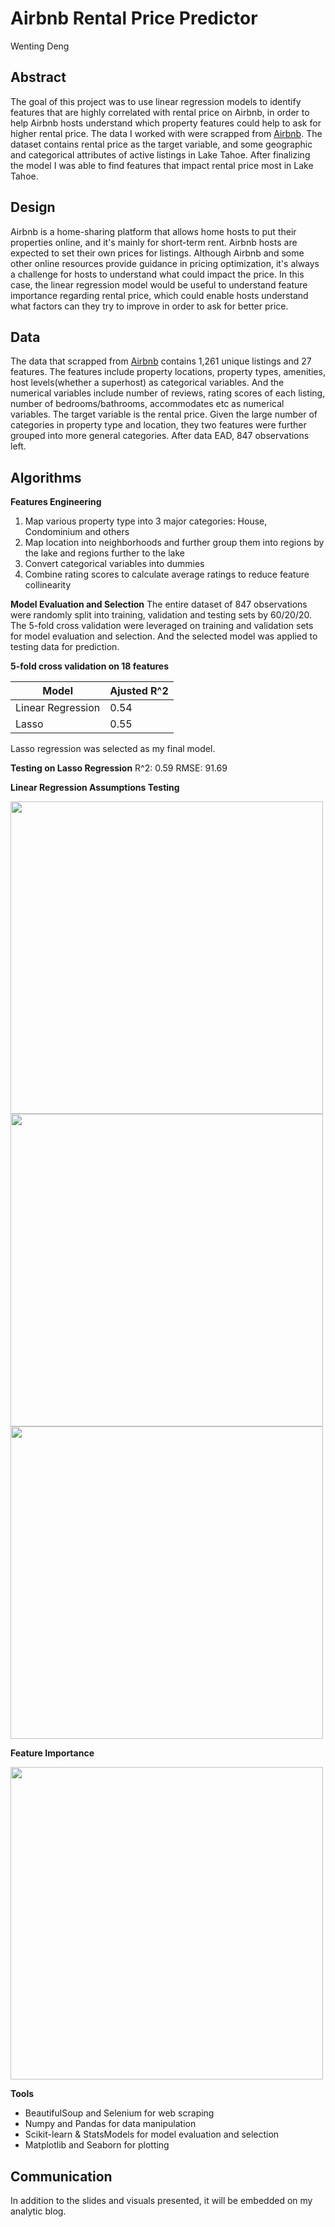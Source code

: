 # Airbnb Rental Price Predictor
Wenting Deng

## Abstract
The goal of this project was to use linear regression models to identify features that are highly correlated with rental price on Airbnb, in order to help Airbnb hosts understand which property features could help to ask for higher rental price. The data I worked with were scrapped from [Airbnb](www.airbnb.com). The dataset contains rental price as the target variable, and some geographic and categorical attributes of active listings in Lake Tahoe. After finalizing the model I was able to find features that impact rental price most in Lake Tahoe.

## Design
Airbnb is a home-sharing platform that allows home hosts to put their properties online, and it's mainly for short-term rent. Airbnb hosts are expected to set their own prices for listings. Although Airbnb and some other online resources provide guidance in pricing optimization, it's always a challenge for hosts to understand what could impact the price. In this case, the linear regression model would be useful to understand feature importance regarding rental price, which could enable hosts understand what factors can they try to improve in order to ask for better price.

## Data
The data that scrapped from [Airbnb](www.airbnb.com) contains 1,261 unique listings and 27 features. The features include property locations, property types, amenities, host levels(whether a superhost) as categorical variables. And the numerical variables include number of reviews, rating scores of each listing, number of bedrooms/bathrooms, accommodates etc as numerical variables. The target variable is the rental price. Given the large number of categories in property type and location, they two features were further grouped into more general categories. After data EAD, 847 observations left.


## Algorithms
**Features Engineering**
1. Map various property type into 3 major categories: House, Condominium and others
2. Map location into neighborhoods and further group them into regions by the lake and regions further to the lake
3. Convert categorical variables into dummies
4. Combine rating scores to calculate average ratings to reduce feature collinearity


**Model Evaluation and Selection**
The entire dataset of 847 observations were randomly split into training, validation and testing sets by 60/20/20. The 5-fold cross validation were leveraged on training and validation sets for model evaluation and selection. And the selected model was applied to testing data for prediction.

**5-fold cross validation on 18 features**

| Model| Ajusted R^2 |
| --- | --- |
| Linear Regression | 0.54 |
| Lasso | 0.55 |

Lasso regression was selected as my final model.

**Testing on Lasso Regression**
R^2: 0.59
RMSE: 91.69

**Linear Regression Assumptions Testing**

<img src="model plot" width=500>

<img src="Q-Q plot" width=500>

<img src="res dist" width=500>

**Feature Importance**

<img src="feature importance" width=500>

**Tools**
* BeautifulSoup and Selenium for web scraping
* Numpy and Pandas for data manipulation
* Scikit-learn & StatsModels for model evaluation and selection
* Matplotlib and Seaborn for plotting

## Communication
In addition to the slides and visuals presented, it will be embedded on my analytic blog.
